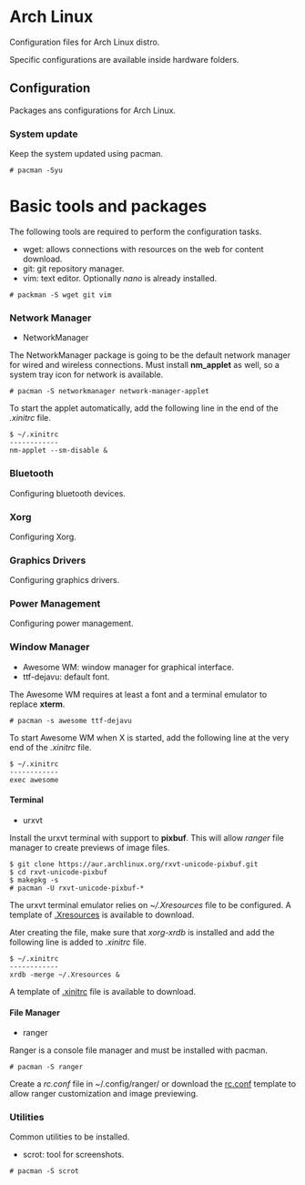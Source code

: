 # Arch Linux
Configuration files for Arch Linux distro.

Specific configurations are available inside hardware folders.

## Configuration
Packages ans configurations for Arch Linux.

### System update
Keep the system updated using pacman.

```
# pacman -Syu
```

# Basic tools and packages
The following tools are required to perform the configuration tasks.

- wget: allows connections with resources on the web for content download.
- git: git repository manager.
- vim: text editor. Optionally *nano* is already installed.

```
# packman -S wget git vim
```

### Network Manager

- NetworkManager

The NetworkManager package is going to be the default network manager for wired and wireless connections. Must install **nm_applet** as well, so a system tray icon for network is available. 

```
# pacman -S networkmanager network-manager-applet
```

To start the applet automatically, add the following line in the end of the *.xinitrc* file.

```
$ ~/.xinitrc
------------
nm-applet --sm-disable &
```

### Bluetooth
Configuring bluetooth devices.

### Xorg
Configuring Xorg.

### Graphics Drivers
Configuring graphics drivers.

### Power Management
Configuring power management.

### Window Manager

- Awesome WM: window manager for graphical interface.
- ttf-dejavu: default font.

The Awesome WM requires at least a font and a terminal emulator to replace **xterm**.

```
# pacman -s awesome ttf-dejavu
```

To start Awesome WM when X is started, add the following line at the very end of the *.xinitrc* file.

```
$ ~/.xinitrc
------------
exec awesome
```

#### Terminal

- urxvt

Install the urxvt terminal with support to **pixbuf**. This will allow *ranger* file manager to create previews of image files.

```
$ git clone https://aur.archlinux.org/rxvt-unicode-pixbuf.git
$ cd rxvt-unicode-pixbuf
$ makepkg -s
# pacman -U rxvt-unicode-pixbuf-*
```

The urxvt terminal emulator relies on *~/.Xresources* file to be configured. A template of [.Xresources](.Xresources) is available to download.

Ater creating the file, make sure that *xorg-xrdb* is installed and add the following line is added to *.xinitrc* file.

```
$ ~/.xinitrc
------------
xrdb -merge ~/.Xresources &
```

A template of [.xinitrc](.xinitrc) file is available to download.

#### File Manager

- ranger

Ranger is a console file manager and must be installed with pacman.

```
# pacman -S ranger
```

Create a *rc.conf* file in ~/.config/ranger/ or download the [rc.conf](.config/ranger/rc.conf) template to allow ranger customization and image previewing.

### Utilities
Common utilities to be installed.

- scrot: tool for screenshots.

```
# pacman -S scrot
```

